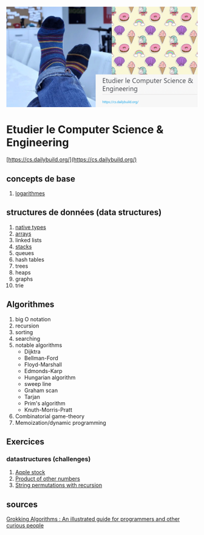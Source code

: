 ![Étudier Computer Science](etudier_cs.png)

# Etudier le Computer Science & Engineering

[https://cs.dailybuild.org/](https://cs.dailybuild.org/)

## concepts de base

1. [logarithmes](concepts/logarithmes.md)

## structures de données (data structures)

1. [native types](datastructures/native_types.md)
2. [arrays](datastructures/arrays.md)
3. linked lists
4. [stacks](datastructures/stacks.md)
5. queues
6. hash tables
7. trees
8. heaps
9. graphs
10. trie

## Algorithmes

1. big O notation
2. recursion
3. sorting
4. searching
5. notable algorithms
   - Dijktra
   - Bellman-Ford
   - Floyd-Marshall
   - Edmonds-Karp
   - Hungarian algorithm
   - sweep line
   - Graham scan
   - Tarjan
   - Prim's algorithm
   - Knuth-Morris-Pratt
6. Combinatorial game-theory
7. Memoization/dynamic programming

## Exercices

### datastructures (challenges)

1. [Apple stock](datastructures/problems/array_apple_stock.py)
2. [Product of other numbers](datastructures/problems/array_product_of_numbers.py)
3. [String permutations with recursion](/datastructures/problems/array_recursion.py)

## sources

[Grokking Algorithms : An illustrated guide for programmers and other curious people](https://www.manning.com/books/grokking-algorithms)
